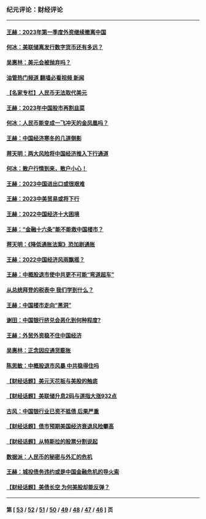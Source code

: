 ### 纪元评论：财经评论
---
#### [王赫：2023年第一季度外资继续撤离中国](../../pages/nsc1026/n13988870.md?07140330) 
#### [何冰：美联储离发行数字货币还有多远？](../../pages/nsc1026/n13986109.md?07140330) 
#### [吴惠林：美元会被抛弃吗？](../../pages/nsc1026/n13984087.md?07140330) 
#### [油管热门频道 翻墙必看视频 新闻](ok?07140330)
#### [【名家专栏】人民币无法取代美元](../../pages/nsc1026/n13974270.md?07140330) 
#### [王赫：2023年中国股市再割韭菜](../../pages/nsc1026/n13965334.md?07140330) 
#### [何冰：人民币能变成一飞冲天的金凤凰吗？](../../pages/nsc1026/n13964999.md?07140330) 
#### [王赫：中国经济寒冬的几道侧影](../../pages/nsc1026/n13932953.md?07140330) 
#### [蒋天明：两大风险将中国经济推入下行通道](../../pages/nsc1026/n13929820.md?07140330) 
#### [何冰：散户行情到来，散户小心！](../../pages/nsc1026/n13928308.md?07140330) 
#### [王赫：2023中国进出口或很艰难](../../pages/nsc1026/n13911515.md?07140330) 
#### [王赫：2023中美贸易或将下行](../../pages/nsc1026/n13899005.md?07140330) 
#### [王赫：2022中国经济十大困境](../../pages/nsc1026/n13883766.md?07140330) 
#### [王赫：“金融十六条”能不能救中国楼市？](../../pages/nsc1026/n13868431.md?07140330) 
#### [蒋天明：《降低通胀法案》恐加剧通胀](../../pages/nsc1026/n13806996.md?07140330) 
#### [王赫：2022中国经济风雨飘摇？](../../pages/nsc1026/n13803207.md?07140330) 
#### [王赫：中概股退市使中共更不可能“弯道超车”](../../pages/nsc1026/n13802858.md?07140330) 
#### [从总统拜登的税表中 我们学到什么？](../../pages/nsc1026/n13773081.md?07140330) 
#### [王赫：中国楼市走向“黑洞”](../../pages/nsc1026/n13770647.md?07140330) 
#### [谢田：中国银行挤兑会恶化到何种程度?](../../pages/nsc1026/n13766965.md?07140330) 
#### [王赫：外贸外资稳不住中国经济](../../pages/nsc1026/n13753933.md?07140330) 
#### [吴惠林：正念因应通货膨胀](../../pages/nsc1026/n13750350.md?07140330) 
#### [陈思敏：中概股退市风暴 中共稳得住吗](../../pages/nsc1026/n13738978.md?07140330) 
#### [【财经话题】美元天花板与美股的触底](../../pages/nsc1026/n13736495.md?07140330) 
#### [【财经话题】美联储升息2码与道指大涨932点](../../pages/nsc1026/n13727377.md?07140330) 
#### [古风：中国银行业已资不抵债 后果严重](../../pages/nsc1026/n13726111.md?07140330) 
#### [【财经话题】债市预期美国经济衰退风险攀高](../../pages/nsc1026/n13698043.md?07140330) 
#### [【财经话题】从特斯拉的股票分割说起](../../pages/nsc1026/n13679733.md?07140330) 
#### [数据派：人民币的秘密与外汇的危机](../../pages/nsc1026/n13667092.md?07140330) 
#### [王赫：城投债务违约或是中国金融危机的导火索](../../pages/nsc1026/n13665322.md?07140330) 
#### [【财经话题】美债长空 为何美股却能反弹？](../../pages/nsc1026/n13665895.md?07140330) 

---
#### 第 [ [53](./53.md?07140330) / [52](./52.md?07140330) / [51](./51.md?07140330) / [50](./50.md?07140330) / [49](./49.md?07140330) / [48](./48.md?07140330) / [47](./47.md?07140330) / [46](./46.md?07140330) ] 页
